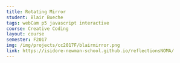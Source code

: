 ```yaml
---
title: Rotating Mirror
student: Blair Bueche
tags: webCam p5 javascript interactive
course: Creative Coding
layout: course
semester: F2017
img: /img/projects/cc2017F/blairmirror.png
link: https://isidore-newman-school.github.io/reflectionsNOMA/
---
```

